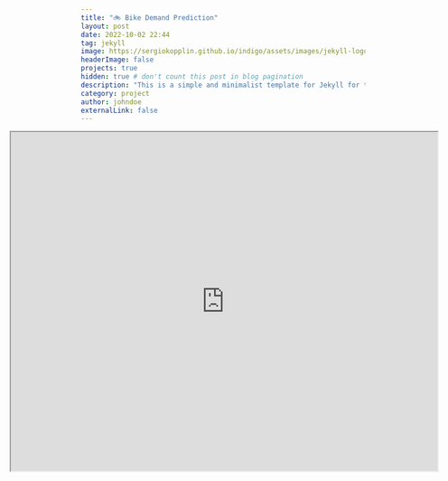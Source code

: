 ```yaml
---
title: "🚲 Bike Demand Prediction"
layout: post
date: 2022-10-02 22:44
tag: jekyll
image: https://sergiokopplin.github.io/indigo/assets/images/jekyll-logo-light-solid.png
headerImage: false
projects: true
hidden: true # don't count this post in blog pagination
description: "This is a simple and minimalist template for Jekyll for those who likes to eat noodles."
category: project
author: johndoe
externalLink: false
---
```


<iframe src="https://dodoturkoz.github.io/nb_htmls/bike_demand_prediction.html" title="do" width="150%" height="600" style="max-width: 150%;margin-left: -25%;"></iframe>
